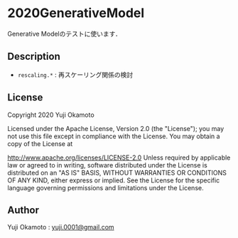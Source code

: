 2020GenerativeModel
===
Generative Modelのテストに使います．

## Description
- ``rescaling.*`` : 再スケーリング関係の検討

## License

Copyright 2020 Yuji Okamoto

Licensed under the Apache License, Version 2.0 (the "License"); you may not use this file except in compliance with the License. You may obtain a copy of the License at

   http://www.apache.org/licenses/LICENSE-2.0
Unless required by applicable law or agreed to in writing, software distributed under the License is distributed on an "AS IS" BASIS, WITHOUT WARRANTIES OR CONDITIONS OF ANY KIND, either express or implied. See the License for the specific language governing permissions and limitations under the License.

## Author
Yuji Okamoto : yuji.0001@gmail.com